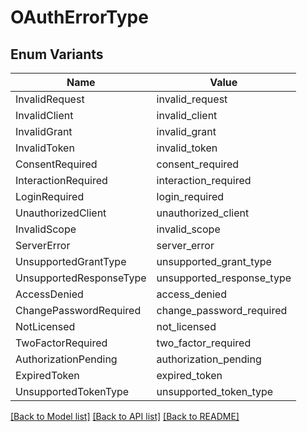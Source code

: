 # OAuthErrorType

## Enum Variants

| Name | Value |
|---- | -----|
| InvalidRequest | invalid_request |
| InvalidClient | invalid_client |
| InvalidGrant | invalid_grant |
| InvalidToken | invalid_token |
| ConsentRequired | consent_required |
| InteractionRequired | interaction_required |
| LoginRequired | login_required |
| UnauthorizedClient | unauthorized_client |
| InvalidScope | invalid_scope |
| ServerError | server_error |
| UnsupportedGrantType | unsupported_grant_type |
| UnsupportedResponseType | unsupported_response_type |
| AccessDenied | access_denied |
| ChangePasswordRequired | change_password_required |
| NotLicensed | not_licensed |
| TwoFactorRequired | two_factor_required |
| AuthorizationPending | authorization_pending |
| ExpiredToken | expired_token |
| UnsupportedTokenType | unsupported_token_type |


[[Back to Model list]](../README.md#documentation-for-models) [[Back to API list]](../README.md#documentation-for-api-endpoints) [[Back to README]](../README.md)


